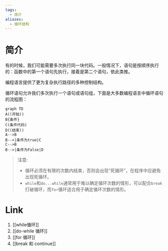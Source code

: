 ```yaml
---
tags:
  - 简介
aliases:
  - 循环结构
---
```

# 简介

有的时候，我们可能需要多次执行同一块代码。一般情况下，语句是按顺序执行的：函数中的第一个语句先执行，接着是第二个语句，依此类推。

 编程语言提供了更为复杂执行路径的多种控制结构。

 循环语句允许我们多次执行一个语句或语句组，下面是大多数编程语言中循环语句的流程图：

 ```mermaid
 graph TD
 A((开始))
 B{条件}
 C(条件代码)
 D((结束))
 A-->B
 B-->|条件为true|C
 C-->B
 B-->|条件为False|D
 ```

>  注意:
 >-   循环必须在有限的次数内结束，否则会出现“死循环”，在程序中应避免出现死循环。
 >-   `while`和`do...while`通常用于难以确定循环次数的情形，可以配合`break`打破循环，而`for`循环适合用于确定循环次数的情形。
# Link
1. [[while循环]]
2. [[do-while 循环]]
3. [[for 循环]]
4. [[break 和 continue]]